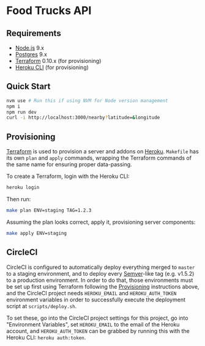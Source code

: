 # Food Trucks API

## Requirements

* [Node.js](https://nodejs.org) 9.x
* [Postgres](https://www.postgresql.org/) 9.x
* [Terraform](https://www.terraform.io/) 0.10.x (for provisioning)
* [Heroku CLI](https://devcenter.heroku.com/articles/heroku-cli) (for provisioning)

## Quick Start

```sh
nvm use # Run this if using NVM for Node version management
npm i
npm run dev
curl -i http://localhost:3000/nearby?latitude=&longitude
```

## Provisioning

[Terraform](https://www.terraform.io/) is used to provision a server and addons on [Heroku](https://www.heroku.com). `Makefile` has its own `plan` and `apply` commands, wrapping the Terraform commands of the same name for ensuring proper data-passing.

To create a Terraform, login with the Heroku CLI:

```sh
heroku login
```

Then run:

```sh
make plan ENV=staging TAG=1.2.3
```

Assuming the plan looks correct, apply it, provisioning server components:

```sh
make apply ENV=staging
```

## CircleCI

CircleCI is configured to automatically deploy everything merged to `master` to a staging environment, and to deploy every [Semver](https://semver.org/)-like tag (e.g. v1.5.2) to a production environment. In order to do that, those environments must be set up first using Terraform following the [Provisioning](#provisioning) instructions above, and the CircleCI project needs `HEROKU_EMAIL` and `HEROKU_AUTH_TOKEN` environment variables in order to successfully execute the deployment script at `scripts/deploy.sh`.

To set these, go into the CircleCI project settings for this project, go into "Environment Variables", set `HEROKU_EMAIL` to the email of the Heroku account, and `HEROKU_AUTH_TOKEN` can be grabbed by running this with the Heroku CLI: `heroku auth:token`.
